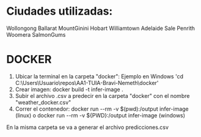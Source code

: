 # Ciudades utilizadas:

Wollongong
Ballarat
MountGinini
Hobart
Williamtown
Adelaide
Sale
Penrith
Woomera
SalmonGums

# DOCKER

1. Ubicar la terminal en la carpeta "docker": Ejemplo en Windows 'cd C:\Users\Usuario\repos\AA1-TUIA-Bravi-Nemeth\docker'
2. Crear imagen: docker build -t infer-image .
3. Subir el archivo .csv a predecir en la carpeta "docker" con el nombre "weather_docker.csv"
4. Correr el contenedor: docker run --rm -v $(pwd):/output infer-image (linux) o docker run --rm -v ${PWD}:/output infer-image (windows)

   
En la misma carpeta se va a generar el archivo predicciones.csv

